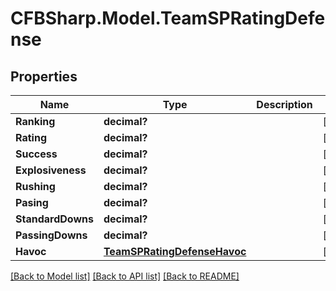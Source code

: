 # CFBSharp.Model.TeamSPRatingDefense
## Properties

Name | Type | Description | Notes
------------ | ------------- | ------------- | -------------
**Ranking** | **decimal?** |  | [optional] 
**Rating** | **decimal?** |  | [optional] 
**Success** | **decimal?** |  | [optional] 
**Explosiveness** | **decimal?** |  | [optional] 
**Rushing** | **decimal?** |  | [optional] 
**Pasing** | **decimal?** |  | [optional] 
**StandardDowns** | **decimal?** |  | [optional] 
**PassingDowns** | **decimal?** |  | [optional] 
**Havoc** | [**TeamSPRatingDefenseHavoc**](TeamSPRatingDefenseHavoc.md) |  | [optional] 

[[Back to Model list]](../README.md#documentation-for-models) [[Back to API list]](../README.md#documentation-for-api-endpoints) [[Back to README]](../README.md)

